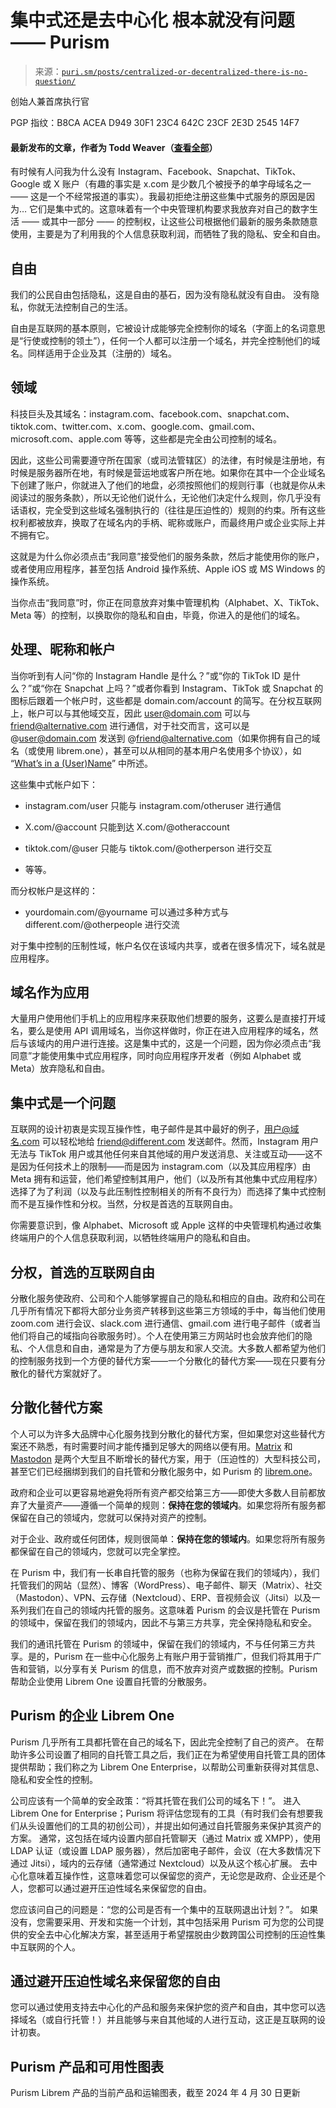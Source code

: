 <!--yml

类别：未分类

日期：2024-05-27 14:42:55

-->

# 集中式还是去中心化 根本就没有问题 —— Purism

> 来源：[`puri.sm/posts/centralized-or-decentralized-there-is-no-question/`](https://puri.sm/posts/centralized-or-decentralized-there-is-no-question/)

创始人兼首席执行官

PGP 指纹：B8CA ACEA D949 30F1 23C4 642C 23CF 2E3D 2545 14F7

#### 最新发布的文章，作者为 Todd Weaver（[查看全部](https://puri.sm/posts/author/todd-weaver/)）

有时候有人问我为什么没有 Instagram、Facebook、Snapchat、TikTok、Google 或 X 账户（有趣的事实是 x.com 是少数几个被授予的单字母域名之一 —— 这是一个不经常报道的事实）。我最初拒绝注册这些集中式服务的原因是因为… 它们是集中式的。这意味着有一个中央管理机构要求我放弃对自己的数字生活 —— 或其中一部分 —— 的控制权，让这些公司根据他们最新的服务条款随意使用，主要是为了利用我的个人信息获取利润，而牺牲了我的隐私、安全和自由。

## 自由

我们的公民自由包括隐私，这是自由的基石，因为没有隐私就没有自由。 没有隐私，你就无法控制自己的生活。

自由是互联网的基本原则，它被设计成能够完全控制你的域名（字面上的名词意思是“行使或控制的领土”），任何一个人都可以注册一个域名，并完全控制他们的域名。同样适用于企业及其（注册的）域名。

## 领域

科技巨头及其域名：instagram.com、facebook.com、snapchat.com、tiktok.com、twitter.com、x.com、google.com、gmail.com、microsoft.com、apple.com 等等，这些都是完全由公司控制的域名。

因此，这些公司需要遵守所在国家（或司法管辖区）的法律，有时候是注册地，有时候是服务器所在地，有时候是营运地或客户所在地。如果你在其中一个企业域名下创建了账户，你就进入了他们的地盘，必须按照他们的规则行事（也就是你从未阅读过的服务条款），所以无论他们说什么，无论他们决定什么规则，你几乎没有话语权，完全受到这些域名强制执行的（往往是压迫性的）规则的约束。所有这些权利都被放弃，换取了在域名内的手柄、昵称或账户，而最终用户或企业实际上并不拥有它。

这就是为什么你必须点击“我同意”接受他们的服务条款，然后才能使用你的账户，或者使用应用程序，甚至包括 Android 操作系统、Apple iOS 或 MS Windows 的操作系统。

当你点击“我同意”时，你正在同意放弃对集中管理机构（Alphabet、X、TikTok、Meta 等）的控制，以换取你的隐私和自由，毕竟，你进入的是他们的域名。

## 处理、昵称和帐户

当你听到有人问“你的 Instagram Handle 是什么？”或“你的 TikTok ID 是什么？”或“你在 Snapchat 上吗？”或者你看到 Instagram、TikTok 或 Snapchat 的图标后跟着一个帐户时，这些都是 domain.com/account 的简写。在分权互联网上，帐户可以与其他域交互，因此 user@domain.com 可以与 friend@alternative.com 进行通信，对于社交而言，这可以是 @user@domain.com 发送到 @friend@alternative.com（如果你拥有自己的域名（或使用 librem.one），甚至可以从相同的基本用户名使用多个协议），如 “[What’s in a (User)Name](https://puri.sm/posts/whats-in-a-username/)” 中所述。

这些集中式帐户如下：

+   instagram.com/user 只能与 instagram.com/otheruser 进行通信

+   X.com/@account 只能到达 X.com/@otheraccount

+   tiktok.com/@user 只能与 tiktok.com/@otherperson 进行交互

+   等等。

而分权帐户是这样的：

+   yourdomain.com/@yourname 可以通过多种方式与 different.com/@otherpeople 进行交流

对于集中控制的压制性域，帐户名仅在该域内共享，或者在很多情况下，域名就是应用程序。

## 域名作为应用

大量用户使用他们手机上的应用程序来获取他们想要的服务，这要么是直接打开域名，要么是使用 API 调用域名，当你这样做时，你正在进入应用程序的域名，然后与该域内的用户进行连接。这是集中式的，这是一个问题，因为你必须点击“我同意”才能使用集中式应用程序，同时向应用程序开发者（例如 Alphabet 或 Meta）放弃隐私和自由。

## 集中式是一个问题

互联网的设计初衷是实现互操作性，电子邮件是其中最好的例子，用户@域名.com 可以轻松地给 friend@different.com 发送邮件。然而，Instagram 用户无法与 TikTok 用户或其他任何来自其他域的用户发送消息、关注或互动——这不是因为任何技术上的限制——而是因为 instagram.com（以及其应用程序）由 Meta 拥有和运营，他们希望控制其用户，他们（以及所有其他集中式应用程序）选择了为了利润（以及与此压制性控制相关的所有不良行为）而选择了集中式控制而不是互操作性和分权。当然，分权是首选的互联网自由。

你需要意识到，像 Alphabet、Microsoft 或 Apple 这样的中央管理机构通过收集终端用户的个人信息获取利润，以牺牲终端用户的隐私和自由。

## 分权，首选的互联网自由

分散化服务使政府、公司和个人能够掌握自己的隐私和相应的自由。政府和公司在几乎所有情况下都将大部分业务资产转移到这些第三方领域的手中，每当他们使用 zoom.com 进行会议、slack.com 进行通信、gmail.com 进行电子邮件（或者当他们将自己的域指向谷歌服务时）。个人在使用第三方网站时也会放弃他们的隐私、个人信息和自由，通常是为了方便与朋友和家人交流。大多数人都希望为他们的控制服务找到一个方便的替代方案——一个分散化的替代方案——现在只要有分散化的替代方案就好了。

## 分散化替代方案

个人可以为许多大品牌中心化服务找到分散化的替代方案，但如果您对这些替代方案还不熟悉，有时需要时间才能传播到足够大的网络以便有用。[Matrix](https://matrix.org/) 和 [Mastodon](https://mastodon.social/) 是两个大型且不断增长的替代方案，用于（压迫性的）大型科技公司，甚至它们已经捆绑到我们的自托管和分散化服务中，如 Purism 的 [librem.one](https://librem.one/)。

政府和企业可以更容易地避免将所有资产都交给第三方——即使大多数人目前都放弃了大量资产——遵循一个简单的规则：**保持在您的领域内**。如果您将所有服务都保留在自己的领域内，您就可以保持对资产的控制。

对于企业、政府或任何团体，规则很简单：**保持在您的领域内**。如果您将所有服务都保留在自己的领域内，您就可以完全掌控。

在 Purism 中，我们有一长串自托管的服务（也称为保留在我们的领域内），我们托管我们的网站（显然）、博客（WordPress）、电子邮件、聊天（Matrix）、社交（Mastodon）、VPN、云存储（Nextcloud）、ERP、音视频会议（Jitsi）以及一系列我们在自己的领域内托管的服务。这意味着 Purism 的会议是托管在 Purism 的领域中，保留在我们的领域内，因此不与第三方共享，完全保持隐私和安全。

我们的通讯托管在 Purism 的领域中，保留在我们的领域内，不与任何第三方共享。是的，Purism 在一些中心化服务上有账户用于营销推广，但我们将其用于广告和营销，以分享有关 Purism 的信息，而不放弃对资产或数据的控制。Purism 帮助企业使用 Librem One 设置自托管的分散服务。

## Purism 的企业 Librem One

Purism 几乎所有工具都托管在自己的域名下，因此完全控制了自己的资产。 在帮助许多公司设置了相同的自托管工具之后，我们正在为希望使用自托管工具的团体提供帮助；我们称之为 Librem One Enterprise，以帮助公司重新获得对其信息、隐私和安全性的控制。

公司应该有一个简单的安全政策：“将其托管在我们公司的域名下！”。 进入 Librem One for Enterprise；Purism 将评估您现有的工具（有时我们会有想要我们从头设置他们的工具的初创公司），并提出如何通过自托管服务来保护其资产的方案。 通常，这包括在域内设置内部自托管聊天（通过 Matrix 或 XMPP），使用 LDAP 认证（或设置 LDAP 服务器），然后加密电子邮件，会议（在大多数情况下通过 Jitsi），域内的云存储（通常通过 Nextcloud）以及从这个核心扩展。 去中心化意味着互操作性，这意味着您可以保留您的资产，无论您是政府、企业还是个人，您都可以通过避开压迫性域名来保留您的自由。

您应该问自己的问题是：“您的公司是否有一个集中的互联网退出计划？”。 如果没有，您需要采用、开发和实施一个计划，其中包括采用 Purism 可为您的公司提供的安全去中心化解决方案，甚至适用于希望摆脱由少数跨国公司控制的压迫性集中互联网的个人。

## 通过避开压迫性域名来保留您的自由

您可以通过使用支持去中心化的产品和服务来保护您的资产和自由，其中您可以选择域名（或自行托管！）并且能够与来自其他域的人进行互动，这正是互联网的设计初衷。

## Purism 产品和可用性图表

Purism Librem 产品的当前产品和运输图表，截至 2024 年 4 月 30 日更新
